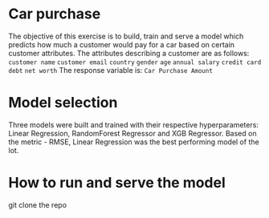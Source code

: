 # Car purchase
The objective of this exercise is to build, train and serve a model which predicts how much a customer would pay for a car based on certain customer attributes. The attributes describing a customer are as follows:
    `customer name`
    `customer email` 
    `country` 
    `gender` 
    `age` 
    `annual salary` 
    `credit card debt`
    `net worth`
The response variable is: `Car Purchase Amount`

# Model selection
Three models were built and trained with their respective hyperparameters: Linear Regression, RandomForest Regressor and XGB Regressor. Based on the metric - RMSE, Linear Regression was the best performing model of the lot.

# How to run and serve the model
git clone the repo
